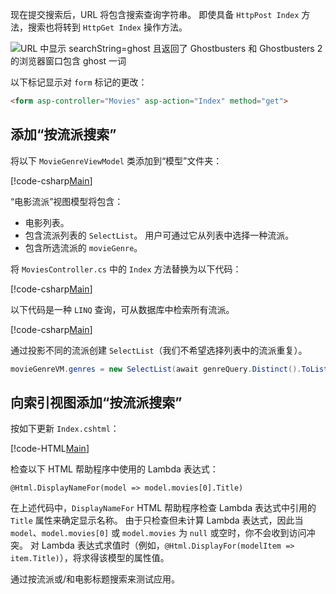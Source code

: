 <!--
[!code-html[Main](../../tutorials/first-mvc-app/start-mvc/sample/MvcMovie/Views/Shared/_Layout.cshtml?highlight=7,31)]


[!code-csharp[Main](../../tutorials/first-mvc-app/start-mvc/sample/MvcMovie/Controllers/MoviesController.cs?name=snippet_1stSearch)]

[!code-csharp[Main](../../tutorials/first-mvc-app/start-mvc/sample/MvcMovie/Controllers/MoviesController.cs?name=snippet_SearchNull)]

![Index view](../../tutorials/first-mvc-app/search/_static/ghost.png)


[!code-csharp[Main](../../tutorials/first-mvc-app/start-mvc/sample/MvcMovie/Startup.cs?highlight=5&name=snippet_1)]

--> 

现在提交搜索后，URL 将包含搜索查询字符串。 即使具备 `HttpPost Index` 方法，搜索也将转到 `HttpGet Index` 操作方法。

![URL 中显示 searchString=ghost 且返回了 Ghostbusters 和 Ghostbusters 2 的浏览器窗口包含 ghost 一词](../../tutorials/first-mvc-app/search/_static/search_get.png)

以下标记显示对 `form` 标记的更改：

```html
<form asp-controller="Movies" asp-action="Index" method="get">
   ```

## <a name="adding-search-by-genre"></a>添加“按流派搜索”

将以下 `MovieGenreViewModel` 类添加到“模型”文件夹：

[!code-csharp[Main](../../tutorials/first-mvc-app/start-mvc/sample/MvcMovie/Models/MovieGenreViewModel.cs)]

“电影流派”视图模型将包含：

   * 电影列表。
   * 包含流派列表的 `SelectList`。 用户可通过它从列表中选择一种流派。
   * 包含所选流派的 `movieGenre`。

将 `MoviesController.cs` 中的 `Index` 方法替换为以下代码：

[!code-csharp[Main](../../tutorials/first-mvc-app/start-mvc/sample/MvcMovie/Controllers/MoviesController.cs?name=snippet_SearchGenre)]

以下代码是一种 `LINQ` 查询，可从数据库中检索所有流派。

[!code-csharp[Main](../../tutorials/first-mvc-app/start-mvc/sample/MvcMovie/Controllers/MoviesController.cs?name=snippet_LINQ)]

通过投影不同的流派创建 `SelectList`（我们不希望选择列表中的流派重复）。

```csharp
movieGenreVM.genres = new SelectList(await genreQuery.Distinct().ToListAsync())
   ```

## <a name="adding-search-by-genre-to-the-index-view"></a>向索引视图添加“按流派搜索”

按如下更新 `Index.cshtml`：

[!code-HTML[Main](../../tutorials/first-mvc-app/start-mvc/sample/MvcMovie/Views/Movies/IndexFormGenreNoRating.cshtml?highlight=1,15,16,17,28,31,34,37,43)]

检查以下 HTML 帮助程序中使用的 Lambda 表达式：

`@Html.DisplayNameFor(model => model.movies[0].Title)`
 
在上述代码中，`DisplayNameFor` HTML 帮助程序检查 Lambda 表达式中引用的 `Title` 属性来确定显示名称。 由于只检查但未计算 Lambda 表达式，因此当 `model`、`model.movies[0]` 或 `model.movies` 为 `null` 或空时，你不会收到访问冲突。 对 Lambda 表达式求值时（例如，`@Html.DisplayFor(modelItem => item.Title)`），将求得该模型的属性值。

通过按流派或/和电影标题搜索来测试应用。

